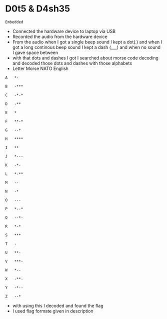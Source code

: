 # D0t5 & D4sh35

`Embedded`

- Connected the hardware device to laptop via USB
- Recorded the audio from the hardware device
- From the audio when I got a single beep sound I kept a dot(.) and when I got a long continous beep sound I kept a dash (___) and when no sound I gave space between
- with that dots and dashes I got I searched about morse code decoding and decoded those dots and dashes with those alphabets
- Letter	Morse	NATO	English
```  
A	*-
	
B	-***	

C	-*-*	

D	-**	

E	*

F	**-*

G	--*	

H	****

I	**	

J	*---

K	-*-	

L	*-**	

M	--

N	-*	

O	---

P	*--*	

Q	--*-

R	*-*

S	***	

T	-	

U	**-

V	***-

W	*--	

X	-**-

Y	-*--	

Z	--*
```
- with using this I decoded and found the flag
- I used flag formate given in description

